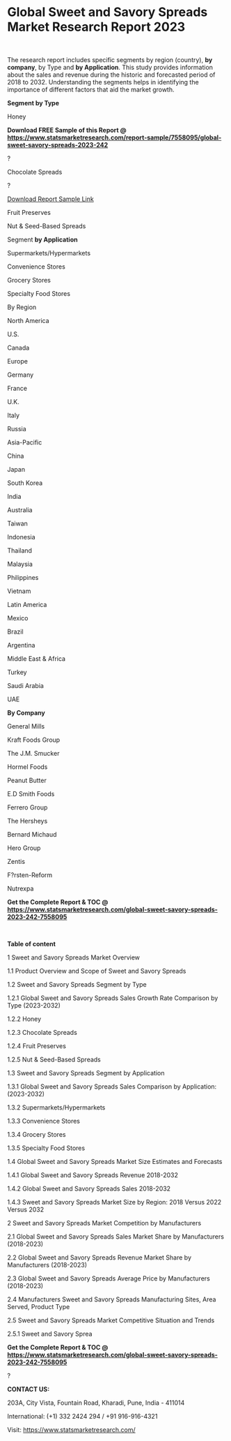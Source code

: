 <h1>Global Sweet and Savory Spreads Market Research Report 2023</h1><br/><p>The research report includes specific segments by region (country), <strong>by company</strong>, by Type and <strong>by Application</strong>. This study provides information about the sales and revenue during the historic and forecasted period of 2018 to 2032. Understanding the segments helps in identifying the importance of different factors that aid the market growth.</p>
 
 
 
 <p><strong>Segment by Type</strong></p>
 
 
 
 <p>Honey</p>
 
 
 
 <div><b>Download FREE Sample of this Report @ <a href="https://www.statsmarketresearch.com/download-free-sample/7558095/global-sweet-savory-spreads-2023-242">https://www.statsmarketresearch.com/report-sample/7558095/global-sweet-savory-spreads-2023-242</a></b></div>
 
 
 
 <p>? </p>
 
 
 
 <p>Chocolate Spreads</p>
 
 
 
 <p>? </p>
 
 
 
 <p><a href="https://www.statsmarketresearch.com/download-free-sample/7558095/global-sweet-savory-spreads-2023-242">Download Report Sample Link</a></p>
 
 
 
 <p>Fruit Preserves</p>
 
 
 
 <p>Nut & Seed-Based Spreads</p>
 
 
 
 <p>Segment <strong>by Application</strong></p>
 
 
 
 <p>Supermarkets/Hypermarkets</p>
 
 
 
 <p>Convenience Stores</p>
 
 
 
 <p>Grocery Stores</p>
 
 
 
 <p>Specialty Food Stores</p>
 
 
 
 <p>By Region</p>
 
 
 
 <p>North America</p>
 
 
 
 <p>U.S.</p>
 
 
 
 <p>Canada</p>
 
 
 
 <p>Europe</p>
 
 
 
 <p>Germany</p>
 
 
 
 <p>France</p>
 
 
 
 <p>U.K.</p>
 
 
 
 <p>Italy</p>
 
 
 
 <p>Russia</p>
 
 
 
 <p>Asia-Pacific</p>
 
 
 
 <p>China</p>
 
 
 
 <p>Japan</p>
 
 
 
 <p>South Korea</p>
 
 
 
 <p>India</p>
 
 
 
 <p>Australia</p>
 
 
 
 <p>Taiwan</p>
 
 
 
 <p>Indonesia</p>
 
 
 
 <p>Thailand</p>
 
 
 
 <p>Malaysia</p>
 
 
 
 <p>Philippines</p>
 
 
 
 <p>Vietnam</p>
 
 
 
 <p>Latin America</p>
 
 
 
 <p>Mexico</p>
 
 
 
 <p>Brazil</p>
 
 
 
 <p>Argentina</p>
 
 
 
 <p>Middle East & Africa</p>
 
 
 
 <p>Turkey</p>
 
 
 
 <p>Saudi Arabia</p>
 
 
 
 <p>UAE</p>
 
 
 
 <p><strong>By Company</strong></p>
 
 
 
 <p>General Mills</p>
 
 
 
 <p>Kraft Foods Group</p>
 
 
 
 <p>The J.M. Smucker</p>
 
 
 
 <p>Hormel Foods</p>
 
 
 
 <p>Peanut Butter</p>
 
 
 
 <p>E.D Smith Foods</p>
 
 
 
 <p>Ferrero Group</p>
 
 
 
 <p>The Hersheys</p>
 
 
 
 <p>Bernard Michaud</p>
 
 
 
 <p>Hero Group</p>
 
 
 
 <p>Zentis</p>
 
 
 
 <p>F?rsten-Reform</p>
 
 
 
 <p>Nutrexpa</p>
 
 
 
 <div><b>Get the Complete Report & TOC @ <a href="https://www.statsmarketresearch.com/global-sweet-savory-spreads-2023-242-7558095">https://www.statsmarketresearch.com/global-sweet-savory-spreads-2023-242-7558095</a></b></div>
 
 
 
 <p><br />
 
 <b>Table of content</b></p>
 
 
 
 <p>1 Sweet and Savory Spreads Market Overview<br />
 
 1.1 Product Overview and Scope of Sweet and Savory Spreads<br />
 
 1.2 Sweet and Savory Spreads Segment by Type<br />
 
 1.2.1 Global Sweet and Savory Spreads Sales Growth Rate Comparison by Type (2023-2032)<br />
 
 1.2.2 Honey<br />
 
 1.2.3 Chocolate Spreads<br />
 
 1.2.4 Fruit Preserves<br />
 
 1.2.5 Nut & Seed-Based Spreads<br />
 
 1.3 Sweet and Savory Spreads Segment by Application<br />
 
 1.3.1 Global Sweet and Savory Spreads Sales Comparison by Application: (2023-2032)<br />
 
 1.3.2 Supermarkets/Hypermarkets<br />
 
 1.3.3 Convenience Stores<br />
 
 1.3.4 Grocery Stores<br />
 
 1.3.5 Specialty Food Stores<br />
 
 1.4 Global Sweet and Savory Spreads Market Size Estimates and Forecasts<br />
 
 1.4.1 Global Sweet and Savory Spreads Revenue 2018-2032<br />
 
 1.4.2 Global Sweet and Savory Spreads Sales 2018-2032<br />
 
 1.4.3 Sweet and Savory Spreads Market Size by Region: 2018 Versus 2022 Versus 2032<br />
 
 2 Sweet and Savory Spreads Market Competition by Manufacturers<br />
 
 2.1 Global Sweet and Savory Spreads Sales Market Share by Manufacturers (2018-2023)<br />
 
 2.2 Global Sweet and Savory Spreads Revenue Market Share by Manufacturers (2018-2023)<br />
 
 2.3 Global Sweet and Savory Spreads Average Price by Manufacturers (2018-2023)<br />
 
 2.4 Manufacturers Sweet and Savory Spreads Manufacturing Sites, Area Served, Product Type<br />
 
 2.5 Sweet and Savory Spreads Market Competitive Situation and Trends<br />
 
 2.5.1 Sweet and Savory Sprea</p>
 
 
 
 <div><b>Get the Complete Report & TOC @ <a href="https://www.statsmarketresearch.com/global-sweet-savory-spreads-2023-242-7558095">https://www.statsmarketresearch.com/global-sweet-savory-spreads-2023-242-7558095</a></b></div>
 
 
 
 <p>? </p>
 
 
 
 <p><b>CONTACT US:</b><br />
 
 203A, City Vista, Fountain Road, Kharadi, Pune, India - 411014<br />
 
 International: (+1) 332 2424 294 / +91 916-916-4321<br />
 
 Visit: <a href="https://www.statsmarketresearch.com/">https://www.statsmarketresearch.com/</a></p>
